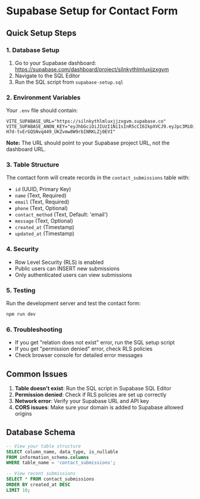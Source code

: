 # Supabase Setup for Contact Form

## Quick Setup Steps

### 1. Database Setup

1. Go to your Supabase dashboard: https://supabase.com/dashboard/project/silnkythlmluxjjzxgvm
2. Navigate to the SQL Editor
3. Run the SQL script from `supabase-setup.sql`

### 2. Environment Variables

Your `.env` file should contain:

```env
VITE_SUPABASE_URL="https://silnkythlmluxjjzxgvm.supabase.co"
VITE_SUPABASE_ANON_KEY="eyJhbGciOiJIUzI1NiIsInR5cCI6IkpXVCJ9.eyJpc3MiOiJzdXBhYmFzZSIsInJlZiI6InNpbG5reXRobG1sdXhqanp4Z3ZtIiwicm9sZSI6ImFub24iLCJpYXQiOjE3NTI1MjIxNDMsImV4cCI6MjA2ODA5ODE0M30.Ik-H7d-tvErGQSNvq449_UKZvmw8W9rbINRKLZj0EVI"
```

**Note:** The URL should point to your Supabase project URL, not the dashboard URL.

### 3. Table Structure

The contact form will create records in the `contact_submissions` table with:

- `id` (UUID, Primary Key)
- `name` (Text, Required)
- `email` (Text, Required)
- `phone` (Text, Optional)
- `contact_method` (Text, Default: 'email')
- `message` (Text, Optional)
- `created_at` (Timestamp)
- `updated_at` (Timestamp)

### 4. Security

- Row Level Security (RLS) is enabled
- Public users can INSERT new submissions
- Only authenticated users can view submissions

### 5. Testing

Run the development server and test the contact form:

```bash
npm run dev
```

### 6. Troubleshooting

- If you get "relation does not exist" error, run the SQL setup script
- If you get "permission denied" error, check RLS policies
- Check browser console for detailed error messages

## Common Issues

1. **Table doesn't exist**: Run the SQL script in Supabase SQL Editor
2. **Permission denied**: Check if RLS policies are set up correctly
3. **Network error**: Verify your Supabase URL and API key
4. **CORS issues**: Make sure your domain is added to Supabase allowed origins

## Database Schema

```sql
-- View your table structure
SELECT column_name, data_type, is_nullable
FROM information_schema.columns
WHERE table_name = 'contact_submissions';

-- View recent submissions
SELECT * FROM contact_submissions
ORDER BY created_at DESC
LIMIT 10;
```
